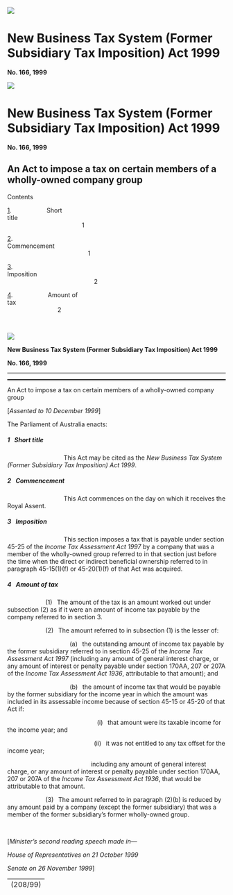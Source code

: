 ![](http://www.comlaw.gov.au/Details/C2004C01077/Html/image001.gif)

# New Business Tax System (Former Subsidiary Tax Imposition) Act 1999

**No. 166, 1999** 

![](http://www.comlaw.gov.au/Details/C2004C01077/Html/image001.gif)

# New Business Tax System (Former Subsidiary Tax Imposition) Act 1999

**No. 166, 1999**

## An Act to impose a tax on certain members of a wholly-owned company group

Contents

[1](#1).            Short title                                                                                             1

[2](#2).            Commencement                                                                                   1

[3](#3).            Imposition                                                                                           2

[4](#4).            Amount of tax                                                                                      2

 

![](http://www.comlaw.gov.au/Details/C2004C01077/Html/image001.gif)

**New Business Tax System (Former Subsidiary Tax Imposition) Act 1999**

**No. 166, 1999**

* * *

<div style="border:none;border-top:solid windowtext 1.5pt;padding:0cm 0cm 0cm 0cm">

</div>

An Act to impose a tax on certain members of a wholly-owned company group

[_Assented to 10 December 1999_]

The Parliament of Australia enacts:

##### <a id="1"></a>1  Short title

                   This Act may be cited as the _New Business Tax System (Former Subsidiary Tax Imposition) Act 1999_.

##### <a id="2"></a>2  Commencement

                   This Act commences on the day on which it receives the Royal Assent.

##### <a id="3"></a>3  Imposition

                   This section imposes a tax that is payable under section 45-25 of the _Income Tax Assessment Act 1997_ by a company that was a member of the wholly-owned group referred to in that section just before the time when the direct or indirect beneficial ownership referred to in paragraph 45-15(1)(f) or 45-20(1)(f) of that Act was acquired.

##### <a id="4"></a>4  Amount of tax

             (1)  The amount of the tax is an amount worked out under subsection (2) as if it were an amount of income tax payable by the company referred to in section 3.

             (2)  The amount referred to in subsection (1) is the lesser of:

                     (a)  the outstanding amount of income tax payable by the former subsidiary referred to in section 45-25 of the _Income Tax Assessment Act 1997_ (including any amount of general interest charge, or any amount of interest or penalty payable under section 170AA, 207 or 207A of the _Income Tax Assessment Act 1936_, attributable to that amount); and

                     (b)  the amount of income tax that would be payable by the former subsidiary for the income year in which the amount was included in its assessable income because of section 45-15 or 45-20 of that Act if:

                              (i)  that amount were its taxable income for the income year; and

                             (ii)  it was not entitled to any tax offset for the income year;

                            including any amount of general interest charge, or any amount of interest or penalty payable under section 170AA, 207 or 207A of the _Income Tax Assessment Act 1936_, that would be attributable to that amount.

             (3)  The amount referred to in paragraph (2)(b) is reduced by any amount paid by a company (except the former subsidiary) that was a member of the former subsidiary’s former wholly-owned group.

  

[_Minister’s second reading speech made in—_

_House of Representatives on 21 October 1999_

_Senate on 26 November 1999_]

<div>

<table hspace="0" vspace="0" height="22">
<colgroup>
  <col width="NaN%">
</colgroup>

<tr>
  <td align="left" height="22">
    <div>(208/99)</div>
  </td>
</tr></table>

</div>

 
